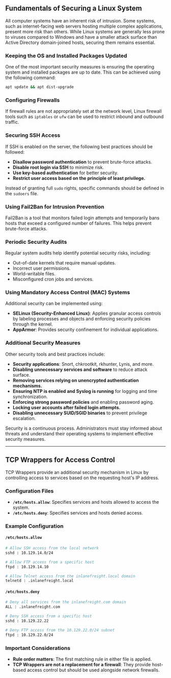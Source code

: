 ## **Fundamentals of Securing a Linux System**

All computer systems have an inherent risk of intrusion. Some systems, such as internet-facing web servers hosting multiple complex applications, present more risk than others. While Linux systems are generally less prone to viruses compared to Windows and have a smaller attack surface than Active Directory domain-joined hosts, securing them remains essential.

### **Keeping the OS and Installed Packages Updated**

One of the most important security measures is ensuring the operating system and installed packages are up to date. This can be achieved using the following command:

```bash
apt update && apt dist-upgrade
```

### **Configuring Firewalls**

If firewall rules are not appropriately set at the network level, Linux firewall tools such as `iptables` or `ufw` can be used to restrict inbound and outbound traffic.

### **Securing SSH Access**

If SSH is enabled on the server, the following best practices should be followed:

- **Disallow password authentication** to prevent brute-force attacks.
- **Disable root login via SSH** to minimize risk.
- **Use key-based authentication** for better security.
- **Restrict user access based on the principle of least privilege.**

Instead of granting full `sudo` rights, specific commands should be defined in the `sudoers` file.

### **Using Fail2Ban for Intrusion Prevention**

Fail2Ban is a tool that monitors failed login attempts and temporarily bans hosts that exceed a configured number of failures. This helps prevent brute-force attacks.

### **Periodic Security Audits**

Regular system audits help identify potential security risks, including:

- Out-of-date kernels that require manual updates.
- Incorrect user permissions.
- World-writable files.
- Misconfigured cron jobs and services.

### **Using Mandatory Access Control (MAC) Systems**

Additional security can be implemented using:

- **SELinux (Security-Enhanced Linux)**: Applies granular access controls by labeling processes and objects and enforcing security policies through the kernel.
- **AppArmor**: Provides security confinement for individual applications.

### **Additional Security Measures**

Other security tools and best practices include:

- **Security applications**: Snort, chkrootkit, rkhunter, Lynis, and more.
- **Disabling unnecessary services and software** to reduce attack surface.
- **Removing services relying on unencrypted authentication mechanisms.**
- **Ensuring NTP is enabled and Syslog is running** for logging and time synchronization.
- **Enforcing strong password policies** and enabling password aging.
- **Locking user accounts after failed login attempts.**
- **Disabling unnecessary SUID/SGID binaries** to prevent privilege escalation.

Security is a continuous process. Administrators must stay informed about threats and understand their operating systems to implement effective security measures.

---

## **TCP Wrappers for Access Control**

TCP Wrappers provide an additional security mechanism in Linux by controlling access to services based on the requesting host's IP address.

### **Configuration Files**

- **`/etc/hosts.allow`**: Specifies services and hosts allowed to access the system.
- **`/etc/hosts.deny`**: Specifies services and hosts denied access.

### **Example Configuration**

#### **`/etc/hosts.allow`**

```bash
# Allow SSH access from the local network
sshd : 10.129.14.0/24

# Allow FTP access from a specific host
ftpd : 10.129.14.10

# Allow Telnet access from the inlanefreight.local domain
telnetd : .inlanefreight.local
```

#### **`/etc/hosts.deny`**

```bash
# Deny all services from the inlanefreight.com domain
ALL : .inlanefreight.com

# Deny SSH access from a specific host
sshd : 10.129.22.22

# Deny FTP access from the 10.129.22.0/24 subnet
ftpd : 10.129.22.0/24
```

### **Important Considerations**

- **Rule order matters**: The first matching rule in either file is applied.
- **TCP Wrappers are not a replacement for a firewall**: They provide host-based access control but should be used alongside network firewalls.
